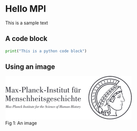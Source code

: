 # Hello MPI

This is a sample text

## A code block 

```python
print("This is a python code block")
```

## Using an image

![An image](../media/mpi_shh_logo.png)  
Fig 1: An image